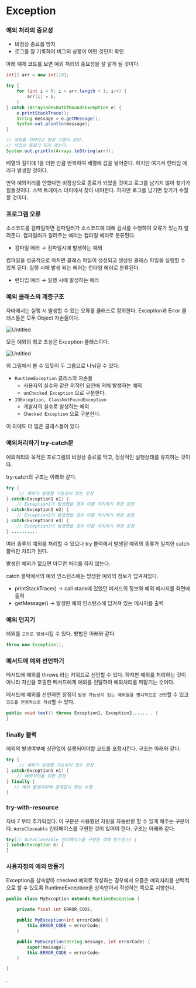 # Exception

### 예외 처리의 중요성

- 비정상 종료를 방지
- 로그를 잘 기록하여 버그의 상황이 어떤 것인지 확인

아래 예제 코드를 보면 예외 처리의 중요성을 잘 알게 될 것이다.

```java
int[] arr = new int[10];

try {
    for (int i = 0; i < arr.length + 1; i++) {
        arr[i] = i;
    }
} catch (ArrayIndexOutOfBoundsException e) {
    e.printStackTrace();
    String message = e.getMessage();
    System.out.println(message);
}

// 예외를 처리하고 정상 수행이 된다.
// 비정상 종료가 되지 않는다.
System.out.println(Arrays.toString(arr));
```

배열의 길이에 1을 더한 만큼 반복하여 배열에 값을 넣어준다. 하지만 여기서 런타임 에러가 발생할 것이다. 

만약 예외처리를 안했다면 비정상으로 종료가 되었을 것이고 로그를 남기지 않아 찾기가 힘들것이다. 스택 트레이스 더미에서 찾아 내야한다. 하지만 로그를 남기면 찾기가 수월 할 것이다.

### 프로그램 오류

소스코드를 컴파일하면 컴파일러가 소스코드에 대해 검사를 수행하여 오류가 있는지 알려준다. 컴파일러가 알려주는 에러는 컴파일 에러로 분류된다.

- 컴파일 에러 → 컴파일시에 발생하는 예외

컴파일을 성공적으로 마치면 클래스 파일이 생성되고 생성된 클래스 파일을 실행할 수 있게 된다. 실행 시에 발생 되는 에러는 런타임 에러로 분류된다.

- 런타임 에러 → 실행 시에 발생하는 에러

### 예외 클래스의 계층구조

자바에서는 실행 시 발생할 수 있는 오류를 클래스로 정의한다. Exception과 Error 클래스들은 모두 Object 자손들이다.

![Untitled](../../../../../../../../../../Desktop/노션%20파일/Export-204afd82-14c6-4c3a-857b-1afaf7a02c66/Exception%20f09b8ecff8d249eab784324554763ebc/Untitled.png)

모든 예외의 최고 조상은 Exception 클래스이다.

![Untitled](../../../../../../../../../../Desktop/노션%20파일/Export-204afd82-14c6-4c3a-857b-1afaf7a02c66/Exception%20f09b8ecff8d249eab784324554763ebc/Untitled%201.png)

위 그림에서 볼 수 있듯이 두 그룹으로 나눠질 수 있다.

- `RuntimeException` 클래스와 자손들
    - 사용자의 실수와 같은 외적인 요인에 의해 발생하는 예외
    - `unChecked Exception` 으로 구분한다.
- `IOException, ClassNotFoundException`
    - 개발자의 실수로 발생하는 예외
    - `Checked Exception` 으로 구분한다.

이 외에도 더 많은 클래스들이 있다.

### 예외처리하기 try-catch문

예외처리의 목적은 프로그램의 비정상 종료를 막고, 정상적인 실행상태를 유지하는 것이다.

try-catch의 구조는 아래와 같다.

```java
try {
     // 예외가 발생할 가능성이 있는 문장
} catch(Exception1 e1) {
    // Exception1이 발생했을 경우 이를 처리하기 위한 문장
} catch(Exception2 e2) {
    // Exception2이 발생했을 경우 이를 처리하기 위한 문장
} catch(Exception3 e3) {
    // Exception3이 발생했을 경우 이를 처리하기 위한 문장
} ..........

```

여러 종류의 예외를 처리할 수 있으나 try 블럭에서 발생된 예외의 종류가 일치한 catch 블럭만 처리가 된다.

발생한 예외가 없으면 아무런 처리를 하지 않는다.

catch 블럭에서의 예외 인스턴스에는 방생한 예외의 정보가 담겨져있다.

- printStackTrace() → call stack에 있었던 메서드의 정보와 예외 메시지를 화면에 출력
- getMessage() → 발생한 예외 인스턴스에 담겨져 있는 메시지를 출력

### 예외 던지기

예외를 `고의로 발생`시킬 수 있다. 방법은 아래와 같다.

```java
throw new Exception();
```

### 메서드에 예외 선언하기

메서드에 예외를 throws 라는 키워드로 선언할 수 있다. 하지만 예외를 처리하는 것이 아니라 자신을 호출한 메서드에게 예외를 전달하여 예외처리를 떠맡기는 것이다.

메서드에 예외를 선언하면 장점이 `발생 가능성이 있는 예외들을 명시적으로 선언`할 수 있고 `코드를 안정적으로 작성`할 수 있다. 

```java
public void test() throws Exception1, Exception2........ {
}
```

### finally 블럭

예외의 발생여부에 상관없이 실행되어야할 코드를 포함시킨다. 구조는 아래와 같다.

```java
try {
     // 예외가 발생할 가능성이 있는 문장
} catch(Exception1 e1) {
    // 예외처리를 위한 문장
} finally {
   // 예외 발생여부에 관계없이 항상 수행
}

```

### try-with-resource

자바 7 부터 추가되었다. 이 구문은 사용했던 자원을 자동반환 할 수 있게 해주는 구문이다. `AutoCloseable` 인터페이스를 구현한 것이 있어야 한다. 구조는 아래와 같다.

```java
try(// AutoCloseable 인터페이스를 구현한 객체 인스턴스) {
} catch(Exception e) {
}
```

### 사용자정의 예외 만들기

Exception을 상속받아 checked 예외로 작성하는 경우에서 요즘은 예외처리를 선택적으로 할 수 있도록 RuntimeException을 상속받아서 작성하는 쪽으로 지향한다.

```java
public class MyException extends RuntimeException {

    private final int ERROR_CODE;

    public MyException(int errorCode) {
        this.ERROR_CODE = errorCode;
    }

    public MyException(String message, int errorCode) {
        super(message);
        this.ERROR_CODE = errorCode;
    }

}
```

.